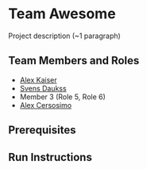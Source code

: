 # Team Awesome

Project description (~1 paragraph)

## Team Members and Roles

* [Alex Kaiser](https://github.com/alexkaiser34/CIS350-HW2-Kaiser)
* [Svens Daukss](https://github.com/SvensDaukss/CIS350-HW2-Daukss)
* Member 3 (Role 5, Role 6)
* [Alex Cersosimo](https://github.com/AlexC200/CIS350-HW2-Cersosimo)

## Prerequisites

## Run Instructions
